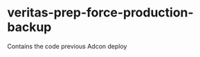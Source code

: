 veritas-prep-force-production-backup
====================================

Contains the code previous Adcon deploy
